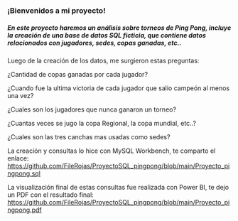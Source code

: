 ### ¡Bienvenidos a mi proyecto!
                                                       
##### En este proyecto haremos un análisis sobre torneos de Ping Pong, incluye la creación de una base de datos SQL ficticia, que contiene datos relacionados con jugadores, sedes, copas ganadas, etc..

Luego de la creación de los datos, me surgieron estas preguntas:

¿Cantidad de copas ganadas por cada jugador? 

¿Cuando fue la ultima victoria de cada jugador que salio campeón al menos una vez? 

¿Cuales son los jugadores que nunca ganaron un torneo? 

¿Cuantas veces se jugo la copa Regional, la copa mundial, etc..? 

¿Cuales son las tres canchas mas usadas como sedes?

La creación y consultas lo hice con MySQL Workbench, te comparto el enlace: https://github.com/FileRojas/ProyectoSQL_pingpong/blob/main/Proyecto_pingpong.sql

La visualización final de estas consultas fue realizada con Power BI, 
te dejo un PDF con el resultado final: https://github.com/FileRojas/ProyectoSQL_pingpong/blob/main/Proyecto_pingpong.pdf

